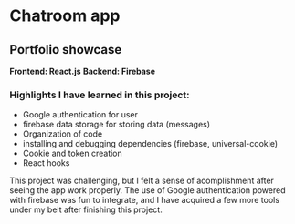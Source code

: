 # Chatroom app
## Portfolio showcase

**Frontend: React.js**
**Backend: Firebase**

### Highlights I have learned in this project: 
- Google authentication for user
- firebase data storage for storing data (messages)
- Organization of code
- installing and debugging dependencies (firebase, universal-cookie)
- Cookie and token creation
- React hooks

This project was challenging, but I felt a sense of acomplishment after seeing the app work properly.
The use of Google authentication powered with firebase was fun to integrate, and I have acquired
a few more tools under my belt after finishing this project.
